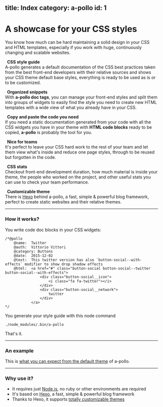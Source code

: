 title: Index
category: a-pollo
id: 1
---

# A showcase for your CSS styles

You know how much can be hard maintaining a solid design in your CSS and HTML templates, especially if you work with huge, continuously changing and scalable websites.

<div class="apollo-row apollo-row--styled apollo-row--gain apollo-row--2-columns"><p><b><i class="fa fa-book"></i>&nbsp; CSS style guide</b><br>A-pollo generates a default documentation of the CSS best practices taken from the best front-end developers with their relative sources and shows your CSS theme default base styles, everything is ready to be used as is or to be customized.</p><p><b><i class="fa fa-sitemap"></i>&nbsp; Organized snippets</b><br>With <b>a-pollo doc tags</b>, you can manage your front-end styles and split them into groups of widgets to easily find the style you need to create new HTML templates with a wide view of what you already have in your CSS.</p><p><b><i class="fa fa-paste"></i>&nbsp; Copy and paste the code you need</b><br>If you need a static documentation generated from your code with all the CSS widgets you have in your theme with <b>HTML code blocks</b> ready to be copied, <b>a-pollo</b> is probably the tool for you.</p><p><b><i class="fa fa-group"></i>&nbsp; Nice for teams</b><br>It's perfect to leave your CSS hard work to the rest of your team and let them view what's inside and reduce one page styles, through to be reused but forgotten in the code.</p><p><b><i class="fa fa-bar-chart"></i>&nbsp; CSS stats</b><br>Checkout front-end development duration, how much material is inside your theme, the people who worked on the project, and other useful stats you can use to check your team performance.</p><p><b><i class="fa fa-paint-brush"></i>&nbsp; Customizable theme</b><br>There is <a href="https://hexo.io/docs/themes.html">Hexo</a> behind a-pollo, a fast, simple & powerful blog framework, perfect to create  static websites and their relative themes.</p></div>

---

### How it works?

You write code doc blocks in your CSS widgets:

```
/*@pollo
    @name:  Twitter
    @auth:  Vittorio Vittori
    @category: Buttons
    @date:  2015-12-02
    @text:  This twitter version has also `button-social--with-effects` modifier to show drop shadow effects
    @html:  <a href="#" class="button-social button-social--twitter button-social--with-effects">
                <div class="button-social__icon">
                    <i class="fa fa-twitter"></i>
                </div>
                <div class="button-social__network">
                    twitter
                </div>
            </a>
*/
```

You generate your style guide with this node command

```
./node_modules/.bin/a-pollo
```

That's it.

---

### An example

This is [what you can expect from the default theme][apollo_example] of a-pollo.

---


### Why use it?

* It requires just [Node.js][nodejs], no ruby or other environments are required
* It's based on [Hexo][hexo], a fast, simple & powerful blog framework
* Thanks to Hexo, it supports [totally customizable themes][hexo_theme]



[nodejs]: http://nodejs.org
[hexo]: https://hexo.io
[hexo_theme]: https://hexo.io/docs/themes.html
[apollo_example]: #
